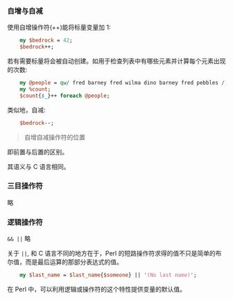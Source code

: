 
### 自增与自减

使用自增操作符(++)能将标量变量加 1:
```pl
    my $bedrock = 42;
    $bedrock++;
```

若有需要标量将会被自动创建。如用于检查列表中有哪些元素并计算每个元素出现的次数:
```pl
    my @people = qw/ fred barney fred wilma dino barney fred pebbles /;
    my %count;
    $count{$_}++ foreach @people;
```

类似地，自减:
```pl
    $bedrock--;
```

> 自增自减操作符的位置

即前置与后置的区别。

其语义与 C 语言相同。


### 三目操作符

略


### 逻辑操作符

`&& ||` 略

关于 `||`, 和 C 语言不同的地方在于，Perl 的短路操作符求得的值不只是简单的布尔值，而是最后运算的那部分表达式的值。
```pl
	my $last_name = $last_name{$someone} || '(No last name)';
```

在 Perl 中，可以利用逻辑或操作符的这个特性提供变量的默认值。
